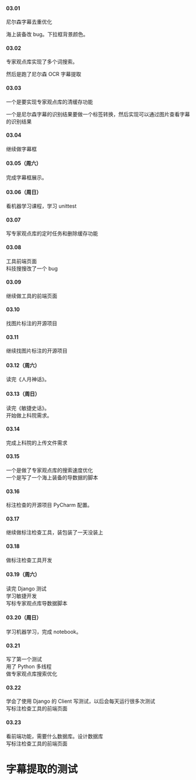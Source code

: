 

#### 03.01   

尼尔森字幕去重优化   

海上装备改 bug。下拉框背景颜色。    


#### 03.02    

专家观点库实现了多个词搜索。    

然后是跑了尼尔森 OCR 字幕提取    



#### 03.03   

一个是要实现专家观点库的清缓存功能   

一个是尼尔森字幕的识别结果要做一个标签转换，然后实现可以通过图片查看字幕的识别结果   


#### 03.04    

继续做字幕框    


#### 03.05（周六）   

完成字幕框展示。   


#### 03.06（周日）   

看机器学习课程，学习 unittest   


#### 03.07  

写专家观点库的定时任务和删除缓存功能   


#### 03.08   

工具前端页面  
科技搜搜改了一个 bug   


#### 03.09   

继续做工具的前端页面    


#### 03.10   

找图片标注的开源项目     


#### 03.11   

继续找图片标注的开源项目     


#### 03.12（周六）  

读完《人月神话》。   


#### 03.13（周日）   

读完《敏捷史话》。   
开始做上科院需求。   


#### 03.14   

完成上科院的上传文件需求   


#### 03.15   

一个是做了专家观点库的搜索速度优化   
一个是写了一个海上装备的导数据的脚本    


#### 03.16   

标注检查的开源项目 PyCharm 配置。   


#### 03.17   

继续做标注检查工具，装包装了一天没装上   


#### 03.18   

做标注检查工具开发      


#### 03.19（周六）   

读完 Django 测试   
学习敏捷开发   
写标专家观点库导数据脚本     


#### 03.20（周日）   

学习机器学习，完成 notebook。       


#### 03.21   

写了第一个测试    
用了 Python 多线程     
做专家观点库搜索优化   


#### 03.22   

学会了使用 Django 的 Client 写测试，以后会每天运行很多次测试   
写标注检查工具的前端页面   


#### 03.23   

看前端功能，需要什么数据库。设计数据库    
写标注检查工具的前端页面   




# 字幕提取的测试






